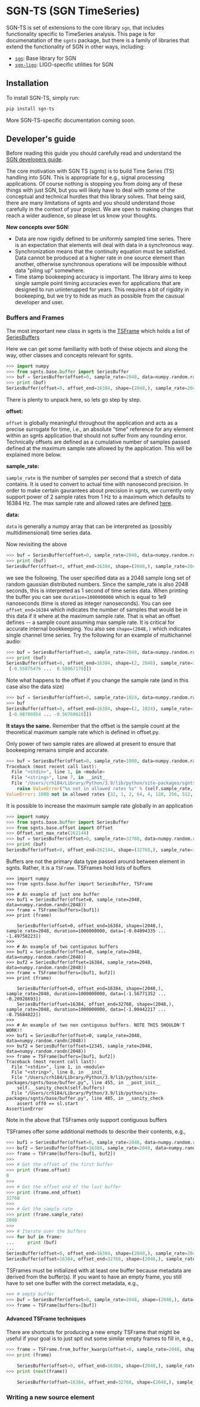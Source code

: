 <!-- index.rst content start -->

# SGN-TS (SGN TimeSeries)

SGN-TS is set of extensions to the core library `sgn`, that includes functionality
specific to TimeSeries analysis. This page is for documenatation of the `sgnts` package, but there is a family of
libraries that extend the functionality of SGN in other ways, including:

- [`sgn`](https://docs.ligo.org/greg/sgn/): Base library for SGN
- [`sgn-ligo`](https://git.ligo.org/greg/sgn-try): LIGO-specific utilities for SGN

## Installation

To install SGN-TS, simply run:

```bash
pip install sgn-ts
```

More SGN-TS-specific documentation coming soon.

## Developer's guide

Before reading this guide you should carefully read and understand the [SGN
developers guide](https://greg.docs.ligo.org/sgn/#developer-s-guide).   

The core motivation with SGN TS (sgnts) is to build Time Series (TS) handling
into SGN.  This is appropriate for e.g., signal processing applications.  Of
course nothing is stopping you from doing any of these things with just SGN,
but you will likely have to deal with some of the conceptual and technical
hurdles that this library solves.  That being said, there are many limitations
of sgnts and you should understand those carefully in the context of your
project.  We are open to making changes that reach a wider audience, so please
let us know your thoughts. 

**New concepts over SGN:**

- Data are now rigidly defined to be uniformly sampled time series.  There is
  an expectation that elements will deal with data in a synchronous way.
- Synchronization means that the continuity equation must be satisfied.  Data
  cannot be produced at a higher rate in one source element than another,
  otherwise synchronous operations will be impossible without data "piling up"
  somewhere.
- Time stamp bookeeping accuracy is important. The library aims to keep single
  sample point timing accuracies even for applications that are designed to run
  uninterupped for years.  This requires a bit of rigidity in bookeeping, but we
  try to hide as much as possible from the causual developer and user.

### Buffers and Frames

The most important new class in sgnts is the
[TSFrame](https://git.ligo.org/greg/sgn-ts/-/blob/main/src/sgnts/base/buffer.py?ref_type=heads#L415)
which holds a list of
[SeriesBuffers](https://git.ligo.org/greg/sgn-ts/-/blob/main/src/sgnts/base/buffer.py?ref_type=heads#L17)

Here we can get some familiarity with both of these objects and along the way,
other classes and concepts relevant for sgnts.

```python notest
>>> import numpy
>>> from sgnts.base.buffer import SeriesBuffer
>>> buf = SeriesBuffer(offset=0, sample_rate=2048, data=numpy.random.randn(2048))
>>> print (buf)
SeriesBuffer(offset=0, offset_end=16384, shape=(2048,), sample_rate=2048, duration=1000000000, data=[0.56649291 ... 1.39569688])
```

There is plenty to unpack here, so lets go step by step.  

**offset:**

`offset` is globally meaningful throughout the application and acts as a
precise surrogate for time, i.e., an absolute "time" reference for any element
within an sgnts application that should not suffer from any rounding error.
Technically offsets are defined as a cumulative number of samples passed
defined at the maximum sample rate allowed by the application.  This will be
explained more below.

**sample_rate:**

`sample_rate` is the number of samples per second that a stretch of data
contains. It is used to convert to actual time with nanosecond precision. In
order to make certain gaurantees about precision in sgnts, we currently only
support power of 2 sample rates from 1 Hz to a maximum which defaults to 16384
Hz.  The max sample rate and allowed rates are defined
[here](https://git.ligo.org/greg/sgn-ts/-/blob/main/src/sgnts/base/offset.py?ref_type=heads#L63).

**data:**

`data` is generally a numpy array that can be interpreted as (possibly
multidimensional) time series data. 


Now revisiting the above

```python notest
>>> buf = SeriesBuffer(offset=0, sample_rate=2048, data=numpy.random.randn(2048))
>>> print (buf)
SeriesBuffer(offset=0, offset_end=16384, shape=(2048,), sample_rate=2048, duration=1000000000, data=[0.56649291 ... 1.39569688])
```

we see the following.  The user specified data as a 2048 sample long set of
random gaussian distributed numbers.  Since the sample_rate is also 2048
seconds, this is interpreted as 1 second of time series data. When printing the
buffer you can see `duration=1000000000` which is equal to 1e9 nanoseconds
(time is stored as integer nanoseconds).  You can see `offset_end=16384` which
indicates the number of samples that would be in this data if it where at the
maximum sample rate.  That is what an offset defines -- a sample count assuming
max sample rate.  It is critical for accurate internal bookkeeping.  You also
see `shape=(2048,)` which indicates single channel time series.  Try the
following for an example of multichannel audio:

```python notest
>>> buf = SeriesBuffer(offset=0, sample_rate=2048, data=numpy.random.randn(2,2048))
>>> print (buf)
SeriesBuffer(offset=0, offset_end=16384, shape=(2, 2048), sample_rate=2048, duration=1000000000, data=[[ 0.01684876 ... -1.6963346 ]
 [-0.55875476 ...  0.58967178]])
```

Note what happens to the offset if you change the sample rate (and in this case
also the data size)

```python notest
>>> buf = SeriesBuffer(offset=0, sample_rate=1024, data=numpy.random.randn(2,1024))
>>> buf
SeriesBuffer(offset=0, offset_end=16384, shape=(2, 1024), sample_rate=1024, duration=1000000000, data=[[-0.13116052 ...  1.2223811 ]
 [-0.98786954 ... -0.56760618]])
```

**It stays the same.** Remember that the offset is the sample count at the
theoretical maximum sample rate which is defined in offset.py.  

Only power of two sample rates are allowed at present to ensure that bookeeping
remains simple and accurate. 

```python notest
>>> buf = SeriesBuffer(offset=0, sample_rate=1000, data=numpy.random.randn(2,1000))
Traceback (most recent call last):
  File "<stdin>", line 1, in <module>
  File "<string>", line 7, in __init__
  File "/Users/crh184/Library/Python/3.9/lib/python/site-packages/sgnts/base/buffer.py", line 38, in __post_init__
    raise ValueError("%s not in allowed rates %s" % (self.sample_rate, Offset.ALLOWED_RATES))
ValueError: 1000 not in allowed rates {32, 1, 2, 64, 4, 128, 256, 512, 8, 1024, 2048, 4096, 8192, 16, 16384}
```

It is possible to increase the maximum sample rate globally in an application

```python notest
>>> import numpy
>>> from sgnts.base.buffer import SeriesBuffer
>>> from sgnts.base.offset import Offset
>>> Offset.set_max_rate(262144)
>>> buf = SeriesBuffer(offset=0, sample_rate=32768, data=numpy.random.randn(32768))
>>> print (buf)
SeriesBuffer(offset=0, offset_end=262144, shape=(32768,), sample_rate=32768, duration=1000000000, data=[-0.08916502 ...  0.89236118])
```

Buffers are not the primary data type passed around between element in sgnts.  Rather, it is a `TSFrame`.  TSFrames hold lists of buffers

```
>>> import numpy
>>> from sgnts.base.buffer import SeriesBuffer, TSFrame
>>> 
>>> # An example of just one buffer
>>> buf1 = SeriesBuffer(offset=0, sample_rate=2048, data=numpy.random.randn(2048))
>>> frame = TSFrame(buffers=[buf1])
>>> print (frame)

	SeriesBuffer(offset=0, offset_end=16384, shape=(2048,), sample_rate=2048, duration=1000000000, data=[-0.04094335 ... -1.49758223])
>>> 
>>> # An example of two contiguous buffers
>>> buf1 = SeriesBuffer(offset=0, sample_rate=2048, data=numpy.random.randn(2048))
>>> buf2 = SeriesBuffer(offset=16384, sample_rate=2048, data=numpy.random.randn(2048))
>>> frame = TSFrame(buffers=[buf1, buf2])
>>> print (frame)

	SeriesBuffer(offset=0, offset_end=16384, shape=(2048,), sample_rate=2048, duration=1000000000, data=[-1.56771352 ... -0.20928693])
	SeriesBuffer(offset=16384, offset_end=32768, shape=(2048,), sample_rate=2048, duration=1000000000, data=[-1.00442217 ... -0.75684022])
>>> 
>>> # An example of two non contiguous buffers. NOTE THIS SHOULDN'T WORK!!
>>> buf1 = SeriesBuffer(offset=0, sample_rate=2048, data=numpy.random.randn(2048))
>>> buf2 = SeriesBuffer(offset=12345, sample_rate=2048, data=numpy.random.randn(2048))
>>> frame = TSFrame(buffers=[buf1, buf2])
Traceback (most recent call last):
  File "<stdin>", line 1, in <module>
  File "<string>", line 8, in __init__
  File "/Users/crh184/Library/Python/3.9/lib/python/site-packages/sgnts/base/buffer.py", line 455, in __post_init__
    self.__sanity_check(self.buffers)
  File "/Users/crh184/Library/Python/3.9/lib/python/site-packages/sgnts/base/buffer.py", line 485, in __sanity_check
    assert off0 == sl.start
AssertionError
```

Note in the above that TSFrames only support contiguous buffers

TSFrames offer some additional methods to describe their contents, e.g.,

```python notest
>>> buf1 = SeriesBuffer(offset=0, sample_rate=2048, data=numpy.random.randn(2048))
>>> buf2 = SeriesBuffer(offset=16384, sample_rate=2048, data=numpy.random.randn(2048))
>>> frame = TSFrame(buffers=[buf1, buf2])
>>> 
>>> # Get the offset of the first buffer
>>> print (frame.offset)
0
>>> 
>>> # Get the offset end of the last buffer
>>> print (frame.end_offset)
32768
>>> 
>>> # Get the sample rate
>>> print (frame.sample_rate)
2048
>>> 
>>> # Iterate over the buffers
>>> for buf in frame:
...     print (buf)
... 
SeriesBuffer(offset=0, offset_end=16384, shape=(2048,), sample_rate=2048, duration=1000000000, data=[0.01658589 ... 0.76543937])
SeriesBuffer(offset=16384, offset_end=32768, shape=(2048,), sample_rate=2048, duration=1000000000, data=[0.76470737 ... 0.89438121])
```

TSFrames must be initialized with at least one buffer because metadata are
derived from the buffer(s).  If you want to have an empty frame, you still have
to set one buffer with the correct metadata, e.g., 

```python notest
>>> # empty buffer
>>> buf = SeriesBuffer(offset=0, sample_rate=2048, shape=(2048,), data=None)
>>> frame = TSFrame(buffers=[buf])
```

#### Advanced TSFrame techniques

There are shortcuts for producing a new empty TSFrame that might be useful if your goal is to just spit out some similar empty frames to fill in, e.g.,

```python notest
>>> frame = TSFrame.from_buffer_kwargs(offset=0, sample_rate=2048, shape=(2048,))
>>> print (frame)

	SeriesBuffer(offset=0, offset_end=16384, shape=(2048,), sample_rate=2048, duration=1000000000, data=None)
>>> print (next(frame))

	SeriesBuffer(offset=16384, offset_end=32768, shape=(2048,), sample_rate=2048, duration=1000000000, data=None)
```

### Writing a new source element



